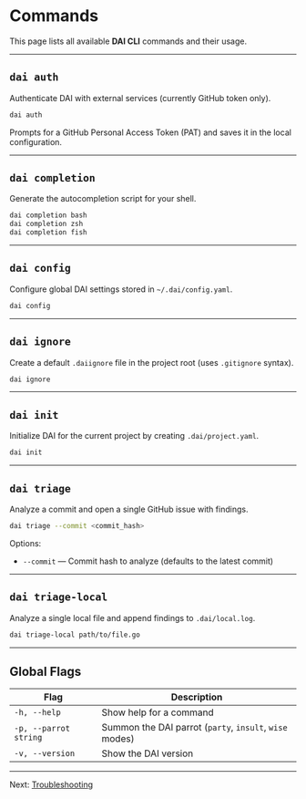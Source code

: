 # Commands

This page lists all available **DAI CLI** commands and their usage.

---

## `dai auth`

Authenticate DAI with external services (currently GitHub token only).

```bash
dai auth
```

Prompts for a GitHub Personal Access Token (PAT) and saves it in the local configuration.

---

## `dai completion`

Generate the autocompletion script for your shell.

```bash
dai completion bash
dai completion zsh
dai completion fish
```

---

## `dai config`

Configure global DAI settings stored in `~/.dai/config.yaml`.

```bash
dai config
```

---

## `dai ignore`

Create a default `.daiignore` file in the project root (uses `.gitignore` syntax).

```bash
dai ignore
```

---

## `dai init`

Initialize DAI for the current project by creating `.dai/project.yaml`.

```bash
dai init
```

---

## `dai triage`

Analyze a commit and open a single GitHub issue with findings.

```bash
dai triage --commit <commit_hash>
```

Options:
- `--commit` — Commit hash to analyze (defaults to the latest commit)

---

## `dai triage-local`

Analyze a single local file and append findings to `.dai/local.log`.

```bash
dai triage-local path/to/file.go
```

---

## Global Flags

| Flag                  | Description                                             |
|-----------------------|---------------------------------------------------------|
| `-h, --help`          | Show help for a command                                 |
| `-p, --parrot string` | Summon the DAI parrot (`party`, `insult`, `wise` modes) |
| `-v, --version`       | Show the DAI version                                    |

---

Next: [Troubleshooting](troubleshooting.md)
